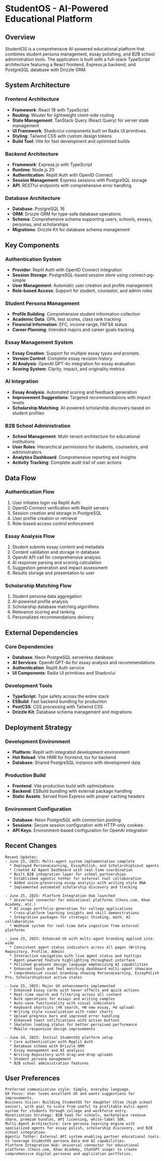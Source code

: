 # StudentOS - AI-Powered Educational Platform

## Overview

StudentOS is a comprehensive AI-powered educational platform that combines student persona management, essay polishing, and B2B school administration tools. The application is built with a full-stack TypeScript architecture featuring a React frontend, Express.js backend, and PostgreSQL database with Drizzle ORM.

## System Architecture

### Frontend Architecture
- **Framework**: React 18 with TypeScript
- **Routing**: Wouter for lightweight client-side routing
- **State Management**: TanStack Query (React Query) for server state management
- **UI Framework**: Shadcn/ui components built on Radix UI primitives
- **Styling**: Tailwind CSS with custom design tokens
- **Build Tool**: Vite for fast development and optimized builds

### Backend Architecture
- **Framework**: Express.js with TypeScript
- **Runtime**: Node.js 20
- **Authentication**: Replit Auth with OpenID Connect
- **Session Management**: Express sessions with PostgreSQL storage
- **API**: RESTful endpoints with comprehensive error handling

### Database Architecture
- **Database**: PostgreSQL 16
- **ORM**: Drizzle ORM for type-safe database operations
- **Schema**: Comprehensive schema supporting users, schools, essays, personas, and scholarships
- **Migrations**: Drizzle Kit for database schema management

## Key Components

### Authentication System
- **Provider**: Replit Auth with OpenID Connect integration
- **Session Storage**: PostgreSQL-based session store using connect-pg-simple
- **User Management**: Automatic user creation and profile management
- **Role-based Access**: Support for student, counselor, and admin roles

### Student Persona Management
- **Profile Building**: Comprehensive student information collection
- **Academic Data**: GPA, test scores, class rank tracking
- **Financial Information**: EFC, income range, FAFSA status
- **Career Planning**: Intended majors and career goals tracking

### Essay Management System
- **Essay Creation**: Support for multiple essay types and prompts
- **Version Control**: Complete essay revision history
- **AI Analysis**: OpenAI GPT-4o integration for essay evaluation
- **Scoring System**: Clarity, impact, and originality metrics

### AI Integration
- **Essay Analysis**: Automated scoring and feedback generation
- **Improvement Suggestions**: Targeted recommendations with impact levels
- **Scholarship Matching**: AI-powered scholarship discovery based on student profiles

### B2B School Administration
- **School Management**: Multi-tenant architecture for educational institutions
- **User Roles**: Hierarchical permissions for students, counselors, and administrators
- **Analytics Dashboard**: Comprehensive reporting and insights
- **Activity Tracking**: Complete audit trail of user actions

## Data Flow

### Authentication Flow
1. User initiates login via Replit Auth
2. OpenID Connect verification with Replit servers
3. Session creation and storage in PostgreSQL
4. User profile creation or retrieval
5. Role-based access control enforcement

### Essay Analysis Flow
1. Student submits essay content and metadata
2. Content validation and storage in database
3. OpenAI API call for comprehensive analysis
4. AI response parsing and scoring calculation
5. Suggestion generation and impact assessment
6. Results storage and presentation to user

### Scholarship Matching Flow
1. Student persona data aggregation
2. AI-powered profile analysis
3. Scholarship database matching algorithms
4. Relevance scoring and ranking
5. Personalized recommendations delivery

## External Dependencies

### Core Dependencies
- **Database**: Neon PostgreSQL serverless database
- **AI Services**: OpenAI GPT-4o for essay analysis and recommendations
- **Authentication**: Replit Auth service
- **UI Components**: Radix UI primitives and Shadcn/ui

### Development Tools
- **TypeScript**: Type safety across the entire stack
- **ESBuild**: Fast backend bundling for production
- **PostCSS**: CSS processing with Tailwind CSS
- **Drizzle Kit**: Database schema management and migrations

## Deployment Strategy

### Development Environment
- **Platform**: Replit with integrated development environment
- **Hot Reload**: Vite HMR for frontend, tsx for backend
- **Database**: Shared PostgreSQL instance with development data

### Production Build
- **Frontend**: Vite production build with optimizations
- **Backend**: ESBuild bundling with external package handling
- **Static Assets**: Served from Express with proper caching headers

### Environment Configuration
- **Database**: Neon PostgreSQL with connection pooling
- **Sessions**: Secure session configuration with HTTP-only cookies
- **API Keys**: Environment-based configuration for OpenAI integration

## Recent Changes

```
Recent Updates:
- June 25, 2025: Multi-agent system implementation complete
  * Deployed PersonaLearning, EssayPolish, and ScholarshipScout agents
  * Created AI Agent Dashboard with real-time coordination
  * Built B2B integration layer for school partnerships
  * Established agentic tether for external tool collaboration
  * Added voice-preserving essay analysis with writing style DNA
  * Implemented automated scholarship discovery and tracking

- June 25, 2025: Platform Integration Hub launched
  * Universal connector for educational platforms (Chess.com, Khan Academy, etc.)
  * AI usage portfolio generation for college applications
  * Cross-platform learning insights and skill demonstrations
  * Integration packages for strategic thinking, math, AI collaboration
  * Webhook system for real-time data ingestion from external platforms

- June 25, 2025: Enhanced UX with multi-agent branding applied site-wide
  * Consistent agent status indicators across all pages (Writing Repository, Profile, Admin)
  * Interactive navigation with live agent status and tooltips
  * Agent-powered feature highlighting throughout interface
  * Polished gradient design language emphasizing AI capabilities
  * Enhanced touch and feel matching dashboard multi-agent showcase
  * Comprehensive visual branding showing PersonaLearning, EssayPolish Pro, ScholarshipScout active states

- June 25, 2025: Major UX enhancements implemented
  * Enhanced Essay cards with hover effects and quick actions
  * Real-time search and filtering across all content
  * Bulk operations for essays and writing samples
  * Auto-save functionality with visual indicators
  * Keyboard shortcuts (⌘K search, ⌘N new essay, ⌘U upload)
  * Writing style visualization with radar charts
  * Upload progress bars and improved error handling
  * Enhanced toast notifications with action buttons
  * Skeleton loading states for better perceived performance
  * Mobile-responsive design improvements

- June 24, 2025: Initial StudentOS platform setup
  * Core authentication with Replit Auth
  * Database schema with Drizzle ORM
  * Essay management and AI analysis
  * Writing Repository with drag-and-drop uploads
  * Student persona management
  * B2B school administration features
```

## User Preferences

```
Preferred communication style: Simple, everyday language.
UX Focus: User loves excellent UX and wants suggestions for improvements.
Business Vision: Building StudentOS for daughter Chloe (high school senior), with goal to scale from useful to profitable multi-agent system for students through college and workforce entry.
Monetization Strategy: B2B SaaS for schools, marketplace revenue share, premium bundles, API licensing, white-label SDK.
Multi-Agent Architecture: Core persona learning engine with specialized agents for essay polish, scholarship discovery, and B2B school integration.
Agentic Tether: External API system enabling partner educational tools to leverage StudentOS persona data and AI capabilities.
Platform Integration Hub: Universal connector for educational platforms (Chess.com, Khan Academy, ChatGPT usage) to create comprehensive digital personas and application portfolios.
```